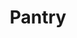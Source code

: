 ---
title: Pantry
description: Pantry is a web application that allows college students in shared living spaces organize and manage their food inventory in the kitchen.
stack: ["JavaScript", "HTML/CSS", "PostgreSQL", "Express", "React", "Node", "Material UI"]
featured: true
---